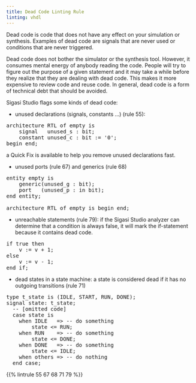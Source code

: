 ```yaml
---
title: Dead Code Linting Rule
linting: vhdl
---
```


Dead code is code that does not have any effect on your simulation or
synthesis. Examples of dead code are signals that are never used or
conditions that are never triggered.

Dead code does not bother the simulator or the synthesis tool. However,
it consumes mental energy of anybody reading the code. People will try
to figure out the purpose of a given statement and it may take a while
before they realize that they are dealing with dead code. This makes it
more expensive to review code and reuse code. In general, dead code
is a form of technical debt that should be avoided.

Sigasi Studio flags some kinds of dead code:

* unused declarations (signals, constants ...) (rule 55):
<pre>
architecture RTL of empty is
    signal   <span class="warning">unused_s</span> : bit;
    constant <span class="warning">unused_c</span> : bit := '0';
begin end;
</pre>
a Quick Fix is available to help you remove unused declarations fast.
* unused ports (rule 67) and generics (rule 68)
<pre>
entity empty is
    generic(<span class="warning">unused_g</span> : bit);
    port   (<span class="warning">unused_p</span> : in bit);
end entity;

architecture RTL of empty is begin end;
</pre>

* unreachable statements (rule 79): if the Sigasi Studio analyzer can determine that a condition is always false,
it will mark the if-statement because it contains dead code.

<pre>if true then
    v := v + 1;
<span class="warning">else</span>
    <span class="warning">v := v - 1;</span>
end if;
</pre>

* dead states in a state machine: a state is considered dead if it has no outgoing transitions (rule 71)

<pre>type t_state is (IDLE, <span class="warning">START</span>, RUN, DONE);
signal state: t_state;
  -- [omitted code]
  case state is
    when IDLE   => -- do something
        state <= RUN;
    when RUN    => -- do something
        state <= DONE;
    when DONE   => -- do something
        state <= IDLE;
    when others => -- do nothing
  end case;
</pre>

{{% lintrule 55 67 68 71 79 %}}
